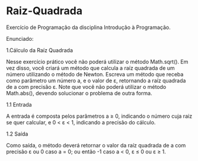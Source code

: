 # Raiz-Quadrada
Exercício de Programação da disciplina Introdução à Programação.

Enunciado:

1.Cálculo da Raíz Quadrada

  Nesse exercício prático você não poderá utilizar o método Math.sqrt(). Em vez disso, você criará um método que calcula a raíz quadrada de um número utilizando o método de Newton. 
  Escreva um método que receba como parâmetro um número a, e o valor de ε, retornando a raíz quadrada de a com precisão ε. Note que você não poderá utilizar o método Math.abs(), devendo solucionar o problema de outra forma.
  
1.1 Entrada

  A entrada é composta pelos parâmetros a ≥ 0, indicando o número cuja raiz se quer calcular, e 0 < ε < 1, indicando a precisão do cálculo.
  
1.2 Saída

  Como saída, o método deverá retornar o valor da raíz quadrada de a com precisão ε ou 0 caso a = 0; ou então -1 caso         a < 0,  ε ≤ 0 ou ε ≥ 1.
  
